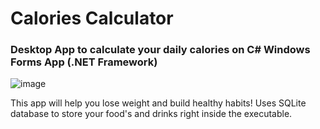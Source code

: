 # Calories Calculator
### Desktop App to calculate your daily calories on C# Windows Forms App (.NET Framework)
![image](https://user-images.githubusercontent.com/82185066/161433776-7c6f06ab-d1b5-4a2b-95e9-a5466f013c2e.png)


This app will help you lose weight and build healthy habits! Uses SQLite database to store your food's and drinks right inside the executable.
